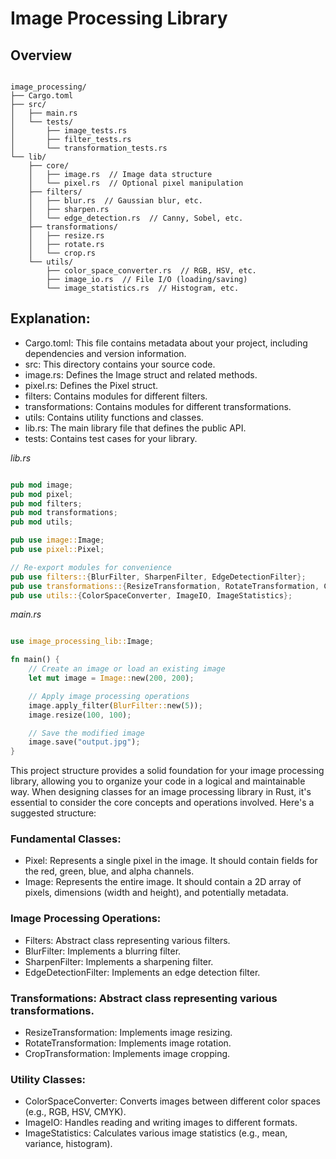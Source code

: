 # Image Processing Library

## Overview
```

image_processing/
├── Cargo.toml
├── src/
│   ├── main.rs
│   └── tests/
│       ├── image_tests.rs
│       ├── filter_tests.rs
│       └── transformation_tests.rs
└── lib/
    ├── core/
    │   ├── image.rs  // Image data structure
    │   └── pixel.rs  // Optional pixel manipulation
    ├── filters/
    │   ├── blur.rs  // Gaussian blur, etc.
    │   ├── sharpen.rs
    │   └── edge_detection.rs  // Canny, Sobel, etc.
    ├── transformations/
    │   ├── resize.rs
    │   ├── rotate.rs
    │   └── crop.rs
    └── utils/
        ├── color_space_converter.rs  // RGB, HSV, etc.
        ├── image_io.rs  // File I/O (loading/saving)
        └── image_statistics.rs  // Histogram, etc.

```

## Explanation:

- Cargo.toml: This file contains metadata about your project, including dependencies and version information.
- src: This directory contains your source code.
- image.rs: Defines the Image struct and related methods.
- pixel.rs: Defines the Pixel struct.
- filters: Contains modules for different filters.
- transformations: Contains modules for different transformations.
- utils: Contains utility functions and classes.
- lib.rs: The main library file that defines the public API.
- tests: Contains test cases for your library.

*lib.rs*
```rust

pub mod image;
pub mod pixel;
pub mod filters;
pub mod transformations;
pub mod utils;

pub use image::Image;
pub use pixel::Pixel;

// Re-export modules for convenience
pub use filters::{BlurFilter, SharpenFilter, EdgeDetectionFilter};
pub use transformations::{ResizeTransformation, RotateTransformation, CropTransformation};
pub use utils::{ColorSpaceConverter, ImageIO, ImageStatistics};

```

*main.rs*
```rust

use image_processing_lib::Image;

fn main() {
    // Create an image or load an existing image
    let mut image = Image::new(200, 200);

    // Apply image processing operations
    image.apply_filter(BlurFilter::new(5));
    image.resize(100, 100);

    // Save the modified image
    image.save("output.jpg");
}

```

This project structure provides a solid foundation for your image processing library, allowing you to organize your code in a logical and maintainable way.
When designing classes for an image processing library in Rust, it's essential to consider the core concepts and operations involved. Here's a suggested structure:

### Fundamental Classes:
- Pixel: Represents a single pixel in the image. It should contain fields for the red, green, blue, and alpha channels.
- Image: Represents the entire image. It should contain a 2D array of pixels, dimensions (width and height), and potentially metadata.

### Image Processing Operations:
- Filters: Abstract class representing various filters.
- BlurFilter: Implements a blurring filter.
- SharpenFilter: Implements a sharpening filter.
- EdgeDetectionFilter: Implements an edge detection filter.

### Transformations: Abstract class representing various transformations.
- ResizeTransformation: Implements image resizing.
- RotateTransformation: Implements image rotation.
- CropTransformation: Implements image cropping.

### Utility Classes:
- ColorSpaceConverter: Converts images between different color spaces (e.g., RGB, HSV, CMYK).
- ImageIO: Handles reading and writing images to different formats.
- ImageStatistics: Calculates various image statistics (e.g., mean, variance, histogram).


<!-- Check: https://github.com/mbrlabs/pixl/tree/master/src/pixl -->
<!-- https://medium.com/@lahiru.19/a-guide-to-image-processing-from-scratch-7a6a413fb682 -->
